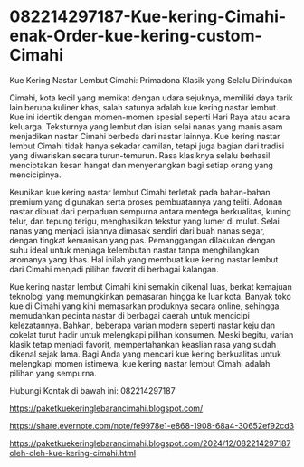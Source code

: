 # 082214297187-Kue-kering-Cimahi-enak-Order-kue-kering-custom-Cimahi
Kue Kering Nastar Lembut Cimahi: Primadona Klasik yang Selalu Dirindukan

Cimahi, kota kecil yang memikat dengan udara sejuknya, memiliki daya tarik lain berupa kuliner khas, salah satunya adalah kue kering nastar lembut. Kue ini identik dengan momen-momen spesial seperti Hari Raya atau acara keluarga. Teksturnya yang lembut dan isian selai nanas yang manis asam menjadikan nastar Cimahi berbeda dari nastar lainnya. Kue kering nastar lembut Cimahi tidak hanya sekadar camilan, tetapi juga bagian dari tradisi yang diwariskan secara turun-temurun. Rasa klasiknya selalu berhasil menciptakan kesan hangat dan menyenangkan bagi setiap orang yang mencicipinya.  

Keunikan kue kering nastar lembut Cimahi terletak pada bahan-bahan premium yang digunakan serta proses pembuatannya yang teliti. Adonan nastar dibuat dari perpaduan sempurna antara mentega berkualitas, kuning telur, dan tepung terigu, menghasilkan tekstur yang lumer di mulut. Selai nanas yang menjadi isiannya dimasak sendiri dari buah nanas segar, dengan tingkat kemanisan yang pas. Pemanggangan dilakukan dengan suhu ideal untuk menjaga kelembutan nastar tanpa menghilangkan aromanya yang khas. Hal inilah yang membuat kue kering nastar lembut dari Cimahi menjadi pilihan favorit di berbagai kalangan.  

Kue kering nastar lembut Cimahi kini semakin dikenal luas, berkat kemajuan teknologi yang memungkinkan pemasaran hingga ke luar kota. Banyak toko kue di Cimahi yang kini memasarkan produknya secara online, sehingga memudahkan pecinta nastar di berbagai daerah untuk mencicipi kelezatannya. Bahkan, beberapa varian modern seperti nastar keju dan cokelat turut hadir untuk melengkapi pilihan konsumen. Meski begitu, varian klasik tetap menjadi favorit, mempertahankan keaslian rasa yang sudah dikenal sejak lama. Bagi Anda yang mencari kue kering berkualitas untuk melengkapi momen istimewa, kue kering nastar lembut Cimahi adalah pilihan yang sempurna.  

Hubungi Kontak di bawah ini:
082214297187

https://paketkuekeringlebarancimahi.blogspot.com/

https://share.evernote.com/note/fe9978e1-e868-1908-68a4-30652ef92cd3

https://paketkuekeringlebarancimahi.blogspot.com/2024/12/082214297187oleh-oleh-kue-kering-cimahi.html
